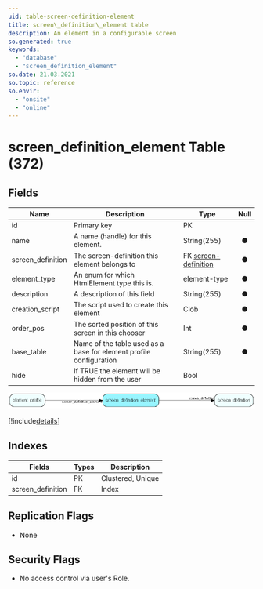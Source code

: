 ```yaml
---
uid: table-screen-definition-element
title: screen\_definition\_element table
description: An element in a configurable screen
so.generated: true
keywords:
  - "database"
  - "screen_definition_element"
so.date: 21.03.2021
so.topic: reference
so.envir:
  - "onsite"
  - "online"
---
```


# screen\_definition\_element Table (372)

## Fields

| Name | Description | Type | Null |
|------|-------------|------|:----:|
|id|Primary key|PK| |
|name|A name (handle) for this element.|String(255)|&#x25CF;|
|screen\_definition|The screen-definition this element belongs to|FK [screen-definition](screen-definition.md)|&#x25CF;|
|element\_type|An enum for which HtmlElement type this is.|element-type|&#x25CF;|
|description|A description of this field|String(255)|&#x25CF;|
|creation\_script|The script used to create this element|Clob|&#x25CF;|
|order\_pos|The sorted position of this screen in this chooser|Int|&#x25CF;|
|base\_table|Name of the table used as a base for element profile configuration|String(255)|&#x25CF;|
|hide|If TRUE the element will be hidden from the user|Bool| |


![screen_definition_element table relationship diagram](./media/screen_definition_element.png)

[!include[details](./includes/screen-definition-element.md)]

## Indexes

| Fields | Types | Description |
|--------|-------|-------------|
|id |PK |Clustered, Unique |
|screen\_definition |FK |Index |

## Replication Flags

* None

## Security Flags

* No access control via user's Role.

